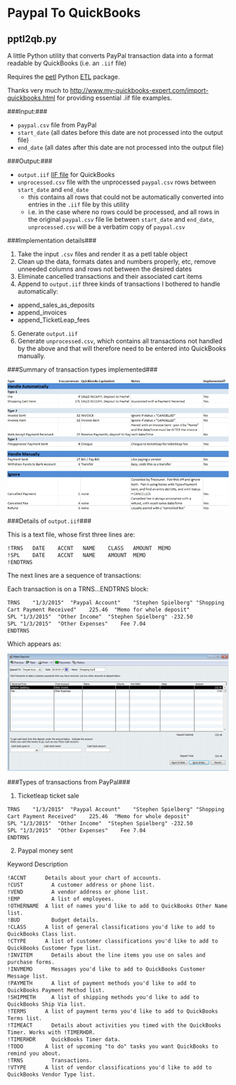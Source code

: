 # Paypal To QuickBooks
## pptl2qb.py

A little Python utility that converts PayPal transaction data into a format readable by QuickBooks (i.e. an `.iif` file)

Requires the [petl](https://pypi.python.org/pypi/petl) Python [ETL](http://en.wikipedia.org/wiki/Extract,_transform,_load) package.

Thanks very much to http://www.my-quickbooks-expert.com/import-quickbooks.html for providing essential .iif file examples.

###Input:###

- `paypal.csv` file from PayPal
- `start_date`    (all dates before this date are not processed into the output file)
- `end_date`      (all dates after this date are not processed into the output file)

###Output:###

- `output.iif` [IIF file](http://www.my-quickbooks-expert.com/import-quickbooks.html) for QuickBooks
- `unprocessed.csv` file with the unprocessed `paypal.csv` rows between `start_date` and `end_date`
  - this contains all rows that could not be automatically converted into entries in the `.iif` file by this utility
  - i.e. in the case where no rows could be processed, and all rows in the original `paypal.csv` file lie between `start_date` and `end_date`, `unprocessed.csv` will be a verbatim copy of `paypal.csv`

###Implementation details###
1. Take the input `.csv` files and render it as a petl table object
2. Clean up the data, formats dates and numbers properly, etc, remove unneeded columns and rows not between the desired dates
3. Eliminate cancelled transactions and their associated cart items
4. Append to `output.iif` three kinds of transactions I bothered to handle automatically:
  - append_sales_as_deposits
  - append_invoices
  - append_TicketLeap_fees
5. Generate `output.iif`
6. Generate `unprocessed.csv`, which contains all transactions not handled by the above and that will therefore need to be entered into QuickBooks manually.


###Summary of transaction types implemented###

![](https://github.com/MichaelCurrie/TicketLeapToQuickBooks/blob/master/documentation/transaction%20types.jpeg)


###Details of `output.iif`###

This is a text file, whose first three lines are:

```
!TRNS	DATE	ACCNT	NAME	CLASS	AMOUNT	MEMO
!SPL	DATE	ACCNT	NAME	AMOUNT	MEMO
!ENDTRNS
```

The next lines are a sequence of transactions:

Each transaction is on a TRNS...ENDTRNS block:
```
TRNS	"1/3/2015"	"Paypal Account"	"Stephen Spielberg"	"Shopping Cart Payment Received"	225.46	"Memo for whole deposit"	
SPL	"1/3/2015"	"Other Income"	"Stephen Spielberg"	-232.50
SPL	"1/3/2015"	"Other Expenses"	Fee	7.04
ENDTRNS
```
Which appears as:

![](https://github.com/MichaelCurrie/TicketLeapToQuickBooks/blob/master/documentation/deposit.jpeg)

###Types of transactions from PayPal###

1. Ticketleap ticket sale
```
TRNS	"1/3/2015"	"Paypal Account"	"Stephen Spielberg"	"Shopping Cart Payment Received"	225.46	"Memo for whole deposit"	
SPL	"1/3/2015"	"Other Income"	"Stephen Spielberg"	-232.50
SPL	"1/3/2015"	"Other Expenses"	Fee	7.04
ENDTRNS
```

2. Paypal money sent



Keyword	Description
```
!ACCNT    	Details about your chart of accounts.
!CUST	      A customer address or phone list.
!VEND	      A vendor address or phone list.
!EMP	      A list of employees.
!OTHERNAME	A list of names you'd like to add to QuickBooks Other Name list.
!BUD	      Budget details.
!CLASS	    A list of general classifications you'd like to add to QuickBooks Class list.
!CTYPE	    A list of customer classifications you'd like to add to QuickBooks Customer Type list.
!INVITEM	  Details about the line items you use on sales and purchase forms.
!INVMEMO	  Messages you'd like to add to QuickBooks Customer Message list.
!PAYMETH	  A list of payment methods you'd like to add to QuickBooks Payment Method list.
!SHIPMETH	  A list of shipping methods you'd like to add to QuickBooks Ship Via list.
!TERMS	    A list of payment terms you'd like to add to QuickBooks Terms list.
!TIMEACT	  Details about activities you timed with the QuickBooks Timer. Works with !TIMERHDR.
!TIMERHDR	  QuickBooks Timer data.
!TODO     	A list of upcoming "to do" tasks you want QuickBooks to remind you about.
!TRNS	      Transactions.
!VTYPE	    A list of vendor classifications you'd like to add to QuickBooks Vendor Type list.
```

